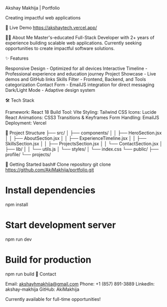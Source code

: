 Akshay Makhija | Portfolio

Creating impactful web applications

🚀 Live Demo
https://akshaytech.vercel.app/

👨‍💻 About Me
Master's-educated Full-Stack Developer with 2+ years of experience building scalable web applications. Currently seeking opportunities to create impactful software solutions.

✨ Features

Responsive Design - Optimized for all devices
Interactive Timeline - Professional experience and education journey
Project Showcase - Live demos and GitHub links
Skills Filter - Frontend, Backend, and Tools categorization
Contact Form - EmailJS integration for direct messaging
Dark/Light Mode - Adaptive design system

🛠️ Tech Stack

Framework: React 18
Build Tool: Vite
Styling: Tailwind CSS
Icons: Lucide React
Animations: CSS3 Transitions & Keyframes
Form Handling: EmailJS
Deployment: Vercel

📁 Project Structure
├── src/
│   ├── components/
│   │   ├── HeroSection.jsx
│   │   ├── AboutSection.jsx
│   │   ├── ExperienceTimeline.jsx
│   │   ├── SkillsSection.jsx
│   │   ├── ProjectsSection.jsx
│   │   └── ContactSection.jsx
│   ├── lib/
│   │   └── utils.js
│   └── styles/
│       └── index.css
└── public/
    ├── profile/
    └── projects/
    
🚦 Getting Started
bash# Clone repository
git clone https://github.com/AkiMakhija/portfolio.git

# Install dependencies
npm install

# Start development server
npm run dev

# Build for production
npm run build
📧 Contact

Email: akshayhmakhija@gmail.com
Phone: +1 (857) 891-3889
LinkedIn: akshay-makhija
GitHub: AkiMakhija


Currently available for full-time opportunities!
